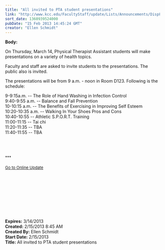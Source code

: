```yaml
---
title: "All invited to PTA student presentations"
link: "http://www.kcc.edu/FacultyStaff/update/Lists/Announcements/DispForm.aspx?ID=993"
sort_date: 1360939524000
pubDate: "15 Feb 2013 14:45:24 GMT"
creator: "Ellen Schmidt"
---
```


<div><b>Body:</b> <div class="ExternalClass542711AED2A8444280F2DDA69983AE0B">
<p>On Thursday, March 14, Physical Therapist Assistant students will make presentations on a variety of health topics.</p>
<p>Faculty and staff are asked to invite students to the presentations. The public also is invited.</p>
<p>The presentations will be from 9 a.m. - noon in Room D123. Following is the schedule:</p>
<p>9-9:15a.m. -- The Role of Hand Washing in Infection Control<br />9:40-9:55 a.m. -- Balance and Fall Prevention<br />10-10:15 a.m. -- The Benefits of Exercising in Improving Self Esteem<br />10:20-10:35 a.m. -- Walking In Your Shoes Pros and Cons<br />10:40-10:55 -- Athletic S.P.O.R.T. Training<br />11:00-11:15 -- Tai chi<br />11:20-11:35 -- TBA<br />11:40-11:55 -- TBA</p>
<div> </div>
<div> </div>
<div> </div>
<div>
<div><font size="2">***</font></div>
<div><font size="2"></font> </div>
<div><font size="2"><a href="/FacultyStaff/update/Pages/dailyupdate.aspx">Go to Online Update</a></font><font size="2"></font></div>
<div><font size="2"></font> </div><br /></div>
<p><br /> </p>
<p> </p>
<p> </p></div></div>
<div><b>Expires:</b> 3/14/2013</div>
<div><b>Created:</b> 2/15/2013 8:45 AM</div>
<div><b>Created By:</b> Ellen Schmidt</div>
<div><b>Start Date:</b> 2/15/2013</div>
<div><b>Title:</b> All invited to PTA student presentations</div>
